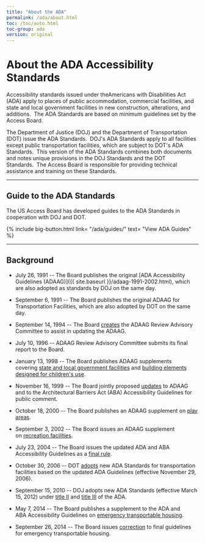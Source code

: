 ```yaml
---
title: "About the ADA"
permalink: /ada/about.html
toc: /toc/auto.html
toc-group: ada
version: original
---
```


# About the ADA Accessibility Standards

Accessibility standards issued under theAmericans with Disabilities Act (ADA) apply to places of public accommodation, commercial facilities, and state and local government facilities in new construction, alterations, and additions.  The ADA Standards are based on minimum guidelines set by the Access Board. 

The Department of Justice (DOJ) and the Department of Transportation (DOT) issue the ADA Standards.  DOJ's ADA Standards apply to all facilities except public transportation facilities, which are subject to DOT's ADA Standards.  This version of the ADA Standards combines both documents and notes unique provisions in the DOJ Standards and the DOT Standards.  The Access Board is responsible for providing technical assistance and training on these Standards. 


---


## Guide to the ADA Standards
The US Access Board has developed guides to the ADA Standards in cooperation with DOJ and DOT.

{%
    include big-button.html
    link= "/ada/guides/"
    text= "View ADA Guides"
%}


---


## Background

- July 26, 1991 -- The Board publishes the original [ADA Accessibility Guidelines (ADAAG)]({{ site.baseurl }}/adaag-1991-2002.html), which are also adopted as standards by DOJ on the same day.

- September 6, 1991 -- The Board publishes the original ADAAG for Transportation Facilities, which are also adopted by DOT on the same day.

- September 14, 1994 -- The Board [creates](https://www.federalregister.gov/documents/1994/09/14/94-22734/adaag-review-advisory-committee) the ADAAG Review Advisory Committee to assist in updating the ADAAG.

- July 10, 1996 -- ADAAG Review Advisory Committee submits its final report to the Board.

- January 13, 1998 -- The Board publishes ADAAG supplements covering [state and local government facilities](https://www.federalregister.gov/documents/1998/01/13/98-615/americans-with-disabilities-act-ada-accessibility-guidelines-for-buildings-and-facilities-state-and) and [building elements designed for children's use](https://www.federalregister.gov/documents/1998/01/13/98-616/americans-with-disabilities-act-ada-accessibility-guidelines-for-buildings-and-facilities-building).

- November 16, 1999 -- The Board jointly proposed [updates](https://www.federalregister.gov/documents/1999/11/16/99-29250/americans-with-disabilities-act-ada-accessibility-guidelines-for-buildings-and-facilities) to ADAAG and to the Architectural Barriers Act (ABA) Accessibility Guidelines for public comment.

- October 18, 2000 -- The Board publishes an ADAAG supplement on [play areas](https://www.federalregister.gov/documents/2000/10/18/00-26466/americans-with-disabilities-act-ada-accessibility-guidelines-for-buildings-and-facilities-play-areas).

- September 3, 2002 -- The Board issues an ADAAG supplement on [recreation facilities](https://www.federalregister.gov/documents/2002/09/03/02-21805/americans-with-disabilities-act-ada-accessibility-guidelines-for-buildings-and-facilities-recreation).

- July 23, 2004 -- The Board issues the updated ADA and ABA Accessibility Guidelines as a [final rule](https://www.federalregister.gov/documents/2004/07/23/04-16025/americans-with-disabilities-act-ada-accessibility-guidelines-for-buildings-and-facilities).

- October 30, 2006 -- DOT [adopts](https://www.federalregister.gov/documents/2006/10/30/E6-16680/transportation-for-individuals-with-disabilities-adoption-of-new-accessibility-standards) new ADA Standards for transportation facilities based on the updated ADA Guidelines (effective November 29, 2006).

- September 15, 2010 -- DOJ adopts new ADA Standards (effective March 15, 2012) under [title II](https://www.federalregister.gov/documents/2010/09/15/2010-21821/nondiscrimination-on-the-basis-of-disability-in-state-and-local-government-services) and [title III](https://www.federalregister.gov/documents/2010/09/15/2010-21824/nondiscrimination-on-the-basis-of-disability-by-public-accommodations-and-in-commercial-facilities) of the ADA.

- May 7, 2014 -- The Board publishes a supplement to the ADA and ABA Accessibility Guidelines on [emergency transportable housing](https://www.regulations.gov/document?D=ATBCB-2012-0004-0039).

- September 26, 2014 -- The Board issues [correction](https://www.regulations.gov/document?D=ATBCB-2012-0004-0041) to final guidelines for emergency transportable housing.

